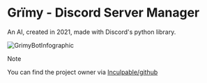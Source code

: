# Grïmy - Discord Server Manager 
An AI, created in 2021, made with Discord's python library.

![GrimyBotInfographic](https://github.com/MenlyCSE/GrimyBotCogs/assets/154091778/76c494e7-1a44-4b59-a03f-d43203a1b695)

> [!NOTE]
> You can find the project owner via [Inculpable/github](https://github.com/Inculpable/Grimy-Bot)
